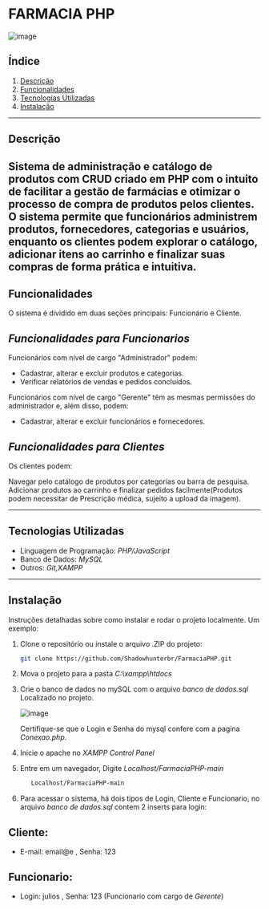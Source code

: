 # FARMACIA PHP


![image](https://github.com/user-attachments/assets/b0c5b714-af1d-46f4-9dd5-facfa4986669)


## Índice

1. [Descrição](#descrição)
2. [Funcionalidades](#funcionalidades)
3. [Tecnologias Utilizadas](#tecnologias-utilizadas)
4. [Instalação](#instalação)

---

## Descrição

Sistema de administração e catálogo de produtos com CRUD criado em PHP com o intuito de facilitar a gestão de farmácias e otimizar o processo de compra de produtos pelos clientes. 
O sistema permite que funcionários administrem produtos, fornecedores, categorias e usuários, enquanto os clientes 
podem explorar o catálogo, adicionar itens ao carrinho e finalizar suas compras de forma prática e intuitiva.
---

## Funcionalidades

O sistema é dividido em duas seções principais: Funcionário e Cliente.

## *Funcionalidades para Funcionarios*
Funcionários com nível de cargo "Administrador" podem:
- Cadastrar, alterar e excluir produtos e categorias.
- Verificar relatórios de vendas e pedidos concluídos.

Funcionários com nível de cargo "Gerente" têm as mesmas permissões do administrador e, além disso, podem:
- Cadastrar, alterar e excluir funcionários e fornecedores.

## *Funcionalidades para Clientes*
Os clientes podem:

Navegar pelo catálogo de produtos por categorias ou barra de pesquisa.
Adicionar produtos ao carrinho e finalizar pedidos facilmente(Produtos podem necessitar de Prescrição médica, sujeito a upload da imagem).

---

## Tecnologias Utilizadas

- Linguagem de Programação: *PHP/JavaScript*
- Banco de Dados: *MySQL*
- Outros: *Git,XAMPP*

---

## Instalação

Instruções detalhadas sobre como instalar e rodar o projeto localmente. Um exemplo:

1. Clone o repositório ou instale o arquivo .ZIP do projeto:
   ```bash
   git clone https://github.com/Shadowhunterbr/FarmaciaPHP.git
   
2. Mova o projeto para a pasta *C:\xampp\htdocs*

3. Crie o banco de dados no mySQL com o arquivo *banco de dados.sql* Localizado no projeto.
    
   ![image](https://github.com/user-attachments/assets/31db64d8-3c89-4210-a59d-d64e7096d1a9)

   Certifique-se que o Login e Senha do mysql confere com a pagina *Conexao.php*.

4. Inicie o apache no *XAMPP Control Panel*

5. Entre em um navegador, Digite *Localhost/FarmaciaPHP-main* 
   ```bash
      Localhost/FarmaciaPHP-main
6. Para acessar o sistema, há dois tipos de Login, Cliente e Funcionario, no arquivo *banco de dados.sql* contem 2 inserts para login:
## Cliente:
- E-mail: email@e , Senha: 123
## Funcionario:
- Login: julios , Senha: 123   (Funcionario com cargo de *Gerente*)
